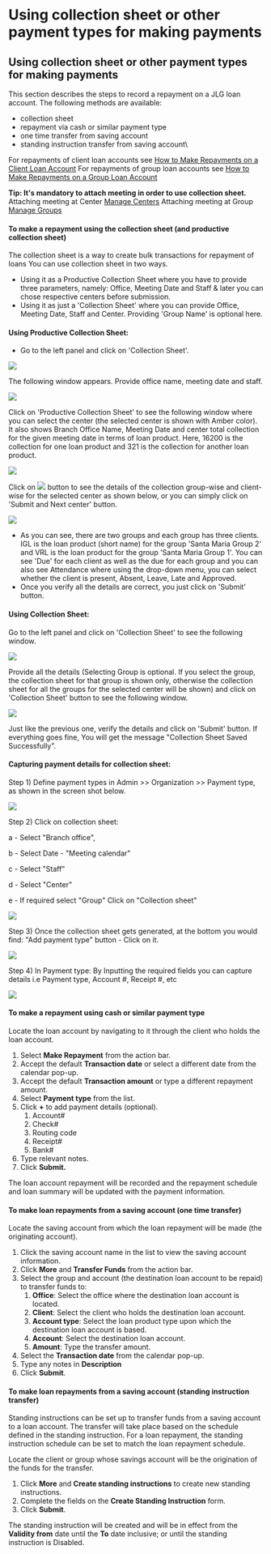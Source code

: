 # Using collection sheet or other payment types for making payments

## Using collection sheet or other payment types for making payments <a href="#title-text" id="title-text"></a>

This section describes the steps to record a repayment on a JLG loan account. The following methods are available:

* collection sheet&#x20;
* repayment via cash or similar payment type
* one time transfer from saving account
* standing instruction transfer from saving account\


For repayments of client loan accounts see [How to Make Repayments on a Client Loan Account](how-to-make-repayments-on-a-client-loan-account.md) For repayments of group loan accounts see [How to Make Repayments on a Group Loan Account](how-to-make-repayments-on-a-group-loan-account.md)



**Tip: It's mandatory to attach meeting in order to use collection sheet.** Attaching meeting at Center [Manage Centers](../../admin/client-management/manage-centers.md) Attaching meeting at Group [Manage Groups](../../admin/client-management/manage-groups.md)

#### To make a repayment using the collection sheet (and productive collection sheet) <a href="#usingcollectionsheetorotherpaymenttypesformakingpayments-tomakearepaymentusingthecollectionsheet-and" id="usingcollectionsheetorotherpaymenttypesformakingpayments-tomakearepaymentusingthecollectionsheet-and"></a>

The collection sheet is a way to create bulk transactions for repayment of loans You can use collection sheet in two ways.

* Using it as a Productive Collection Sheet where you have to provide three parameters, namely: Office, Meeting Date and Staff & later you can chose respective centers before submission.
* Using it as just a 'Collection Sheet' where you can provide Office, Meeting Date, Staff and Center. Providing 'Group Name' is optional here.&#x20;

#### Using Productive Collection Sheet: <a href="#usingcollectionsheetorotherpaymenttypesformakingpayments-usingproductivecollectionsheet" id="usingcollectionsheetorotherpaymenttypesformakingpayments-usingproductivecollectionsheet"></a>

* Go to the left panel and click on 'Collection Sheet'.

![](<../../.gitbook/assets/Screenshot from 2020-07-22 14-09-49.png>)

The following window appears. Provide office name, meeting date and staff.

![](<../../.gitbook/assets/Screenshot from 2020-07-22 14-09-49 (1).png>)

Click on 'Productive Collection Sheet' to see the following window where you can select the center (the selected center is shown with Amber color). It also shows Branch Office Name, Meeting Date and center total collection for the given meeting date in terms of loan product. Here, 16200 is the collection for one loan product and 321 is the collection for another loan product.

![](<../../.gitbook/assets/image (101).png>)

Click on ![](https://mifosforge.jira.com/wiki/download/thumbnails/72909396/d4.jpg?version=1\&modificationDate=1415957389473\&cacheVersion=1\&api=v2\&width=30\&height=24) button to see the details of the collection group-wise and client-wise for the selected center as shown below, or you can simply click on 'Submit and Next center' button.&#x20;

![](<../../.gitbook/assets/image (102).png>)



* As you can see, there are two groups and each group has three clients. IGL is the loan product (short name) for the group 'Santa Maria Group 2' and VRL is the loan product for the group 'Santa Maria Group 1'. You can see 'Due' for each client as well as the due for each group and you can also see Attendance where using the drop-down menu, you can select whether the client is present, Absent, Leave, Late and Approved.
* Once you verify all the details are correct, you just click on 'Submit' button.&#x20;

#### Using Collection Sheet: <a href="#usingcollectionsheetorotherpaymenttypesformakingpayments-usingcollectionsheet" id="usingcollectionsheetorotherpaymenttypesformakingpayments-usingcollectionsheet"></a>

Go to the left panel and click on 'Collection Sheet' to see the following window.

![](<../../.gitbook/assets/image (78).webp>)

Provide all the details (Selecting Group is optional. If you select the group, the collection sheet for that group is shown only, otherwise the collection sheet for all the groups for the selected center will be shown) and click on 'Collection Sheet' button to see the following window.

![](<../../.gitbook/assets/image (103).png>)

Just like the previous one, verify the details and click on 'Submit' button. If everything goes fine, You will get the message "Collection Sheet Saved Successfully".

#### Capturing payment details for collection sheet:  <a href="#usingcollectionsheetorotherpaymenttypesformakingpayments-capturingpaymentdetailsforcollectionsheet" id="usingcollectionsheetorotherpaymenttypesformakingpayments-capturingpaymentdetailsforcollectionsheet"></a>

Step 1) Define payment types in Admin >> Organization >> Payment type, as shown in the screen shot below.

![](<../../.gitbook/assets/image (80).webp>)

Step 2) Click on collection sheet:&#x20;

a - Select "Branch office",&#x20;

b - Select Date - "Meeting calendar"&#x20;

c - Select "Staff"&#x20;

d - Select "Center"&#x20;

e - If required select "Group" Click on "Collection sheet"

![](<../../.gitbook/assets/image (81).webp>)

Step 3) Once the collection sheet gets generated, at the bottom you would find: "Add payment type" button - Click on it.

![](<../../.gitbook/assets/image (82).webp>)

Step 4) In Payment type: By Inputting the required fields you can capture details i.e Payment type, Account #, Receipt #, etc

![](<../../.gitbook/assets/image (83).webp>)

#### To make a repayment using cash or similar payment type <a href="#usingcollectionsheetorotherpaymenttypesformakingpayments-tomakearepaymentusingcashorsimilarpaymentty" id="usingcollectionsheetorotherpaymenttypesformakingpayments-tomakearepaymentusingcashorsimilarpaymentty"></a>

Locate the loan account by navigating to it through the client who holds the loan account.

1. Select **Make Repayment** from the action bar.
2. Accept the default **Transaction date** or select a different date from the calendar pop-up.
3. Accept the default **Transaction amount** or type a different repayment amount.
4. Select **Payment type** from the list.
5. Click **+** to add payment details (optional).
   1. Account#
   2. Check#
   3. Routing code
   4. Receipt#
   5. Bank#
6. Type relevant notes.
7. Click **Submit.**

The loan account repayment will be recorded and the repayment schedule and loan summary will be updated with the payment information.

#### To make loan repayments from a saving account (one time transfer) <a href="#usingcollectionsheetorotherpaymenttypesformakingpayments-tomakeloanrepaymentsfromasavingaccount-onet" id="usingcollectionsheetorotherpaymenttypesformakingpayments-tomakeloanrepaymentsfromasavingaccount-onet"></a>

Locate the saving account from which the loan repayment will be made (the originating account).



1. Click the saving account name in the list to view the saving account information.
2. Click **More** and **Transfer Funds** from the action bar.
3. Select the group and account (the destination loan account to be repaid) to transfer funds to:
   1. **Office**: Select the office where the destination loan account is located.
   2. **Client**: Select the client who holds the destination loan account.&#x20;
   3. **Account type**: Select the loan product type upon which the destination loan account is based.
   4. **Account**: Select the destination loan account.
   5. **Amount**: Type the transfer amount.
4. Select the **Transaction date** from the calendar pop-up.
5. Type any notes in **Description**
6. Click **Submit**.&#x20;

#### To make loan repayments from a saving account (standing instruction transfer) <a href="#usingcollectionsheetorotherpaymenttypesformakingpayments-tomakeloanrepaymentsfromasavingaccount-stan" id="usingcollectionsheetorotherpaymenttypesformakingpayments-tomakeloanrepaymentsfromasavingaccount-stan"></a>

Standing instructions can be set up to transfer funds from a saving account to a loan account. The transfer will take place based on the schedule defined in the standing instruction. For a loan repayment, the standing instruction schedule can be set to match the loan repayment schedule.

Locate the client or group whose savings account will be the origination of the funds for the transfer.

1. Click **More** and **Create standing instructions** to create new standing instructions.
2. Complete the fields on the **Create Standing Instruction** form.
3. Click **Submit**.

The standing instruction will be created and will be in effect from the **Validity from** date until the **To** date inclusive; or until the standing instruction is Disabled.

## &#x20;<a href="#title-text" id="title-text"></a>

